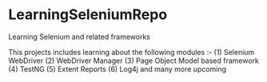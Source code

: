 # LearningSeleniumRepo
Learning Selenium and related frameworks

This projects includes learning about the following modules :-
  (1) Selenium WebDriver
  (2) WebDriver Manager
  (3) Page Object Model based framework
  (4) TestNG
  (5) Extent Reports
  (6) Log4j
  and many more upcoming
